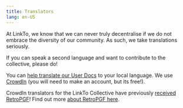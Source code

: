 ```yaml
---
title: Translators
lang: en-US
---
```


At LinkTo, we know that we can never truly decentralise if we do not embrace the diversity of our community. As such, we take translations seriously. 

If you can speak a second language and want to contribute to the collective, please do! 

You can [help translate our User Docs](https://crowdin.com/project/TOKtimism-help-center) to your local language. We use [CrowdIn](https://crowdin.com/project/TOKtimism-help-center) (you will need to make an account, but its free!).

CrowdIn translators for the LinkTo Collective have previously [received RetroPGF](https://TOKtimism.mirror.xyz/Upn_LtV2-3SviXgX_PE_LyA7YI00jQyoM1yf55ltvvI)! Find out more [about RetroPGF here](../../governance/citizens-house.md).